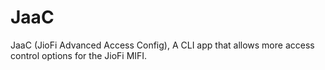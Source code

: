 # JaaC
JaaC (JioFi Advanced Access Config), A CLI app that allows more access control options for the JioFi MIFI. 
